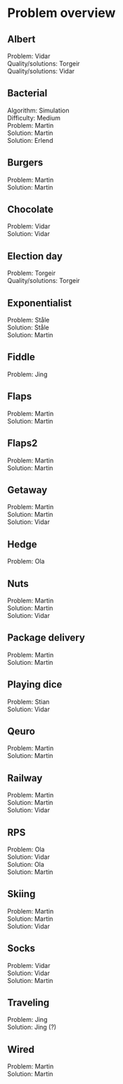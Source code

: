 # Problem overview

## Albert
Problem: Vidar  
Quality/solutions: Torgeir  
Quality/solutions: Vidar

## Bacterial
Algorithm: Simulation  
Difficulty: Medium  
Problem: Martin  
Solution: Martin  
Solution: Erlend

## Burgers
Problem: Martin  
Solution: Martin

## Chocolate
Problem: Vidar  
Solution: Vidar

## Election day
Problem: Torgeir  
Quality/solutions: Torgeir

## Exponentialist
Problem: Ståle  
Solution: Ståle  
Solution: Martin

## Fiddle
Problem: Jing  

## Flaps
Problem: Martin  
Solution: Martin

## Flaps2
Problem: Martin  
Solution: Martin

## Getaway
Problem: Martin  
Solution: Martin  
Solution: Vidar

## Hedge
Problem: Ola

## Nuts
Problem: Martin  
Solution: Martin  
Solution: Vidar

## Package delivery
Problem: Martin  
Solution: Martin

## Playing dice
Problem: Stian  
Solution: Vidar

## Qeuro
Problem: Martin  
Solution: Martin

## Railway
Problem: Martin  
Solution: Martin  
Solution: Vidar

## RPS
Problem: Ola  
Solution: Vidar  
Solution: Ola  
Solution: Martin

## Skiing
Problem: Martin  
Solution: Martin  
Solution: Vidar

## Socks
Problem: Vidar  
Solution: Vidar  
Solution: Martin

## Traveling
Problem: Jing  
Solution: Jing (?)

## Wired
Problem: Martin  
Solution: Martin
